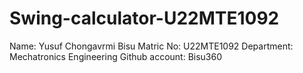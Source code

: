 # Swing-calculator-U22MTE1092
Name: Yusuf Chongavrmi Bisu 
Matric No: U22MTE1092
Department: Mechatronics Engineering 
Github account: Bisu360
